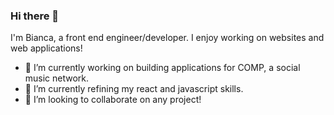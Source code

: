 ### Hi there 👋

I'm Bianca, a front end engineer/developer. I enjoy working on websites and web applications! 

- 🔭 I’m currently working on building applications for COMP, a social music network.
- 🌱 I’m currently refining my react and javascript skills.
- 👯 I’m looking to collaborate on any project!

